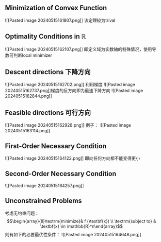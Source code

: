 ## Minimization of Convex Function
![[Pasted image 20240515161807.png]]
该定理较为trival
## Optimality Conditions in $\mathbb{R}$
![[Pasted image 20240515162107.png]]
即定义域为实数轴的特殊情况，使用导数可判断local minimizer
## Descent directions 下降方向
![[Pasted image 20240515162702.png]]
利用梯度
![[Pasted image 20240515162737.png]]梯度的反方向即为最速下降方向
![[Pasted image 20240515162844.png]]
## Feasible directions 可行方向
![[Pasted image 20240515162928.png]]
例子：
![[Pasted image 20240515163114.png]]
## First-Order Necessary Condition
![[Pasted image 20240515164122.png]]
即向任何方向都不能变得更小
## Second-Order Necessary Condition
![[Pasted image 20240515164257.png]]
## Unconstrained Problems
考虑无约束问题：
$$\begin{array}{ll}\textrm{minimize}& f (\textbf{x}) \\ \textrm{subject to} & \textbf{x} \in \mathbb{R}^n\end{array}$$
则有如下的必要最优性条件：
![[Pasted image 20240515164648.png]]
